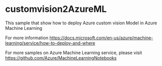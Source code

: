 # customvision2AzureML
This sample that show how to deploy Azure custom vision Model in Azure Machine Learning

For more information 
https://docs.microsoft.com/en-us/azure/machine-learning/service/how-to-deploy-and-where

For more samples on Azure Machine Learning service, please visit https://github.com/Azure/MachineLearningNotebooks
